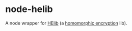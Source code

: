 # node-helib
A node wrapper for [HElib](https://github.com/shaih/HElib) (a [homomorphic encryption](https://en.wikipedia.org/wiki/Homomorphic_encryption) lib).
